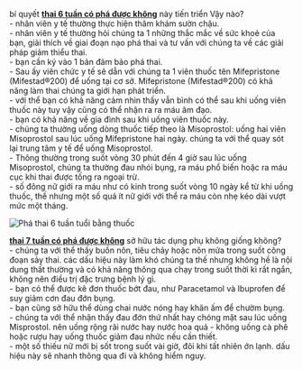 <p>bí quyết <a href="http://phathaiantoanhcm.com/pha-thai-6-tuan-co-duoc-khong-co-nguy-hiem-khong-307.html"><strong>thai 6 tuần có phá được không</strong></a> này tiến triển Vậy nào?<br />
- nhân viên y tế thường thực hiện thăm khám sườn chậu.<br />
- nhân viên y tế thường hỏi chúng ta 1 những thắc mắc về sức khoẻ của bạn, giải thích về giai đoạn nạo phá thai và tư vấn với chúng ta về các giải pháp giảm thiểu thai.<br />
- bạn cần ký vào 1 bản đảm bảo phá thai.<br />
- Sau ấy viên chức y tế sẽ dẫn với chúng ta 1 viên thuốc tên Mifepristone (Mifestad&reg;200) để uống tại cơ sở. Mifepristone (Mifestad&reg;200) có khả năng làm thai chúng ta giới hạn phát triển.<br />
- với thể bạn có khả năng cảm nhìn thấy vẫn bình có thể sau khi uống viên thuốc này tuy vậy cũng có thể nhận ra ra máu âm đạo.<br />
- bạn có khả năng về gia đình sau khi uống viên thuốc này.<br />
- chúng ta thường uống dòng thuốc tiếp theo là Misoprostol: uống hai viên Misoprostol sau lúc uống Mifepristone hai ngày. chúng ta với thể quay sót lại trung tâm y tế để uống Misoprostol.<br />
- Thông thường trong suốt vòng 30 phút đến 4 giờ sau lúc uống Misoprostol, chúng ta thường đau nhói bụng, ra máu phổ biến hoặc ra máu cục khi thai được tống ra ngoại trừ.<br />
- số đông nữ giới ra máu như có kinh trong suốt vòng 10 ngày kể từ khi uống thuốc, thế nhưng một số quá ít nữ giới với thể ra máu còn nhẹ kéo dài vượt mức một tháng.</p>

<p><img alt="Phá thai 6 tuần tuổi bằng thuốc" src="http://phathaiantoanhcm.com/upload/hinhanh/pha-thai-6-tuan-co-duoc-khong-co-nguy-hiem-khong.jpg" title="Phá thai 6 tuần tuổi bằng thuốc" /></p>

<p><a href="http://phathaiantoanhcm.com/pha-thai-7-tuan-tuoi-o-dau-va-het-bao-nhieu-tien-404.html"><strong>thai 7 tuần có phá được không</strong></a> sở hữu tác dụng phụ không giống không?<br />
- chúng ta với thể thấy buồn nôn, tiêu chảy hoặc nôn mửa trong suốt công đoạn sảy thai. các dấu hiệu này làm khó chúng ta thế nhưng không hề là nội dung thất thường và có khả năng thông qua chạy trong suốt thời kì rất ngắn, không nên điều trị đặc trưng bệnh lý gì.<br />
- bạn có thể được kê đơn thuốc bớt đau, như Paracetamol và Ibuprofen để suy giảm cơn đau đớn bụng.<br />
- bạn cũng sở hữu thể dùng chai nước nóng hay khăn ấm để chườm bụng.<br />
- chúng ta với thể nhận thấy đau đớn thứ nhất hay chóng mặt sau lúc uống Misprostol. nên uống rộng rãi nước hay nước hoa quả - không uống cà phê hoặc rượu hay uống thuốc giảm đau nhức nếu cần thiết.<br />
- một số thiếu nữ mới bị sốt trong suốt vài giờ, đôi khi tất nhiên ớn lạnh. dấu hiệu này sẽ nhanh thông qua đi và không hiểm nguy.</p>
